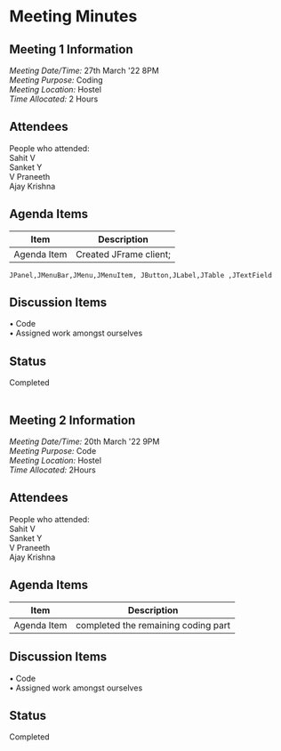# Meeting Minutes
## Meeting 1 Information
*Meeting Date/Time:*  27th March '22 8PM <br>
*Meeting Purpose:* Coding <br>
*Meeting Location:* Hostel <br>
*Time Allocated:* 2 Hours <br>

## Attendees
People who attended:<br>
Sahit V <br>
Sanket Y<br>
V Praneeth <br>
Ajay Krishna<br>

## Agenda Items

Item | Description
---- | ----
Agenda Item  | Created JFrame client;
	JPanel,JMenuBar,JMenu,JMenuItem, JButton,JLabel,JTable ,JTextField

## Discussion Items
• Code<br>
• Assigned work amongst ourselves


## Status
Completed
<br>
<br>
## Meeting 2 Information
*Meeting Date/Time:*  20th March '22 9PM<br>
*Meeting Purpose:* Code<br>
*Meeting Location:* Hostel <br>
*Time Allocated:* 2Hours<br>

## Attendees
People who attended:<br>
Sahit V <br>
Sanket Y<br>
V Praneeth <br>
Ajay Krishna<br>

## Agenda Items

Item | Description
---- | ----
Agenda Item  | completed the remaining coding part


## Discussion Items
• Code  <br>
• Assigned work amongst ourselves


## Status
Completed
